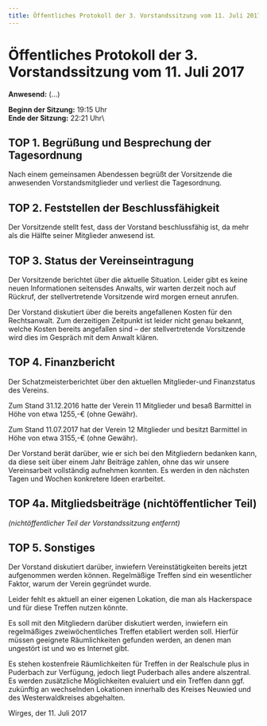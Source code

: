 ```yaml
---
title: Öffentliches Protokoll der 3. Vorstandssitzung vom 11. Juli 2017
---
```


Öffentliches Protokoll der 3. Vorstandssitzung vom 11. Juli 2017
===================================================================

**Anwesend:** (...)

**Beginn der Sitzung:** 19:15 Uhr\
**Ende der Sitzung:** 22:21 Uhr\


## TOP 1. Begrüßung und Besprechung der Tagesordnung

Nach einem gemeinsamen Abendessen begrüßt der Vorsitzende die anwesenden Vorstandsmitglieder und verliest die Tagesordnung.


## TOP 2. Feststellen der Beschlussfähigkeit

Der Vorsitzende stellt fest, dass der Vorstand beschlussfähig ist, da mehr als die Hälfte seiner Mitglieder anwesend ist.


## TOP 3. Status der Vereinseintragung

Der Vorsitzende berichtet über die aktuelle Situation. Leider gibt es keine neuen Informationen seitensdes Anwalts, wir warten derzeit noch auf Rückruf, der stellvertretende Vorsitzende wird morgen erneut anrufen.

Der Vorstand diskutiert über die bereits angefallenen Kosten für den Rechtsanwalt. Zum derzeitigen Zeitpunkt ist leider nicht genau bekannt, welche Kosten bereits angefallen sind – der stellvertretende Vorsitzende wird dies im Gespräch mit dem Anwalt klären.


## TOP 4. Finanzbericht

Der Schatzmeisterberichtet über den aktuellen Mitglieder-und Finanzstatus des Vereins.

Zum Stand 31.12.2016 hatte der Verein 11 Mitglieder und besaß Barmittel in Höhe von etwa 1255,-€ (ohne Gewähr).

Zum Stand 11.07.2017 hat der Verein 12 Mitglieder und besitzt Barmittel in Höhe von etwa 3155,-€ (ohne Gewähr).

Der Vorstand berät darüber, wie er sich bei den Mitgliedern bedanken kann, da diese seit über einem Jahr Beiträge zahlen, ohne das wir unsere Vereinsarbeit vollständig aufnehmen konnten. Es werden in den nächsten Tagen und Wochen konkretere Ideen erarbeitet.

## TOP 4a. Mitgliedsbeiträge (nichtöffentlicher Teil)

*(nichtöffentlicher Teil der Vorstandssitzung entfernt)*


## TOP 5. Sonstiges

Der Vorstand diskutiert darüber, inwiefern Vereinstätigkeiten bereits jetzt aufgenommen werden können. Regelmäßige Treffen sind ein wesentlicher Faktor, warum der Verein gegründet wurde.

Leider fehlt es aktuell an einer eigenen Lokation, die man als Hackerspace und für diese Treffen nutzen könnte.

Es soll mit den Mitgliedern darüber diskutiert werden, inwiefern ein regelmäßiges zweiwöchentliches Treffen etabliert werden soll. Hierfür müssen geeignete Räumlichkeiten gefunden werden, an denen man ungestört ist und wo es Internet gibt.

Es stehen kostenfreie Räumlichkeiten für Treffen in der Realschule plus in Puderbach zur Verfügung, jedoch liegt Puderbach alles andere alszentral. Es werden zusätzliche Möglichkeiten evaluiert und ein Treffen dann ggf. zukünftig an wechselnden Lokationen innerhalb des Kreises Neuwied und des Westerwaldkreises abgehalten.



Wirges, der 11. Juli 2017
